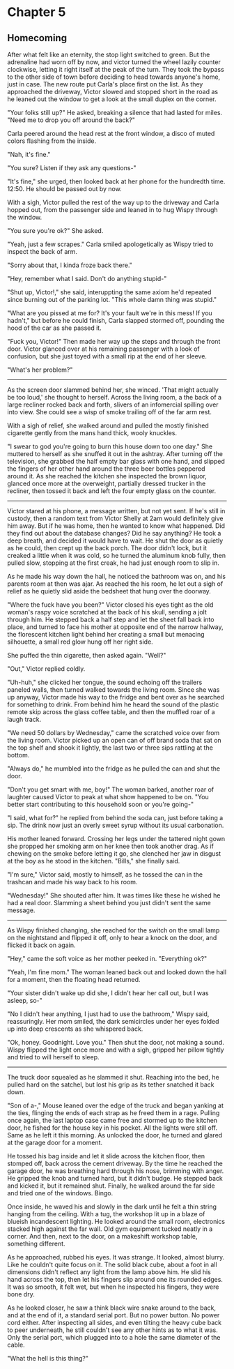 # Chapter 5
## Homecoming

After what felt like an eternity, the stop light switched to green. But the adrenaline had worn off by now, and victor turned the wheel lazily counter clockwise, letting it right itself at the peak of the turn. They took the bypass to the other side of town before deciding to head towards anyone's home, just in case. The new route put Carla's place first on the list. As they approached the driveway, Victor slowed and stopped short in the road as he leaned out the window to get a look at the small duplex on the corner.

"Your folks still up?" He asked, breaking a silence that had lasted for miles. "Need me to drop you off around the back?"

Carla peered around the head rest at the front window, a disco of muted colors flashing from the inside.

"Nah, it's fine." 

"You sure? Listen if they ask any questions-"

"It's fine," she urged, then looked back at her phone for the hundredth time. 12:50. He should be passed out by now.

With a sigh, Victor pulled the rest of the way up to the driveway and Carla hopped out, from the passenger side and leaned in to hug Wispy through the window.

"You sure you're ok?" She asked. 

"Yeah, just a few scrapes." Carla smiled apologetically as Wispy tried to inspect the back of arm. 

"Sorry about that, I kinda froze back there." 

"Hey, remember what I said. Don't do anything stupid-"

"Shut up, Victor!," she said, interuppting the same axiom he'd repeated since burning out of the parking lot. "This whole damn thing was stupid."

"What are you pissed at me for? It's your fault we're in this mess! If you hadn't," but before he could finish, Carla slapped stormed off, pounding the hood of the car as she passed it.

"Fuck you, Victor!" Then made her way up the steps and through the front door. Victor glanced over at his remaining passenger with a look of confusion, but she just toyed with a small rip at the end of her sleeve. 

"What's her problem?"

---

As the screen door slammed behind her, she winced. 'That might actually be too loud,' she thought to herself. Across the living room, a the back of a large recliner rocked back and forth, slivers of an infomercial spilling over into view. She could see  a wisp of smoke trailing off of the far arm rest.

With a sigh of relief, she walked around and pulled the mostly finished cigarette gently from the mans hand thick, wooly knuckles.

"I swear to god you're going to burn this house down too one day." She muttered to herself as she snuffed it out in the ashtray. After turning off the television, she grabbed the half empty bar glass with one hand, and slipped the fingers of her other hand around the three beer bottles peppered around it. As she reached the kitchen she inspected the brown liquor, glanced once more at the overweight, partially dressed trucker in the recliner, then tossed it back and left the four empty glass on the counter.

---

Victor stared at his phone, a message written, but not yet sent. If he's still in custody, then a random text from Victor Shelly at 2am would definitely give him away. But if he was home, then he wanted to know what happened. Did they find out about the database changes? Did he say anything? He took a deep breath, and decided it would have to wait. He shut the door as quietly as he could, then crept up the back porch. The door didn't lock, but it creaked a little when it was cold, so he turned the aluminum knob fully, then pulled slow, stopping at the first creak, he had just enough room to slip in.

As he made his way down the hall, he noticed the bathroom was on, and his parents room at then was ajar. As reached the his room, he let out a sigh of relief as he quietly slid aside the bedsheet that hung over the doorway.

"Where the fuck have you been?" Victor closed his eyes tight as the old woman's raspy voice scratched at the back of his skull, sending a jolt through him. He stepped back a half step and let the sheet fall back into place, and turned to face his mother at opposite end of the narrow hallway, the florescent kitchen light behind her creating a small but menacing silhouette, a small red glow hung off her right side.

She puffed the thin cigarette, then asked again. "Well?"

"Out," Victor replied coldly.

"Uh-huh," she clicked her tongue, the sound echoing off the trailers paneled walls, then turned walked towards the living room. Since she was up anyway, Victor made his way to the fridge and bent over as he searched for something to drink. From behind him he heard the sound of the plastic remote skip across the glass coffee table, and then the muffled roar of a laugh track. 

"We need 50 dollars by Wednesday," came the scratched voice over  from the living room. Victor picked up an open can of off brand soda that sat on the top shelf and shook it lightly, the last two or three sips rattling at the bottom.

"Always do," he mumbled into the fridge as he pulled the can and shut the door.

"Don't you get smart with me, boy!" The woman barked, another roar of laughter caused Victor to peak at what show happened to be on. "You better start contributing to this household soon or you're going-"

"I said, what for?" he replied from behind the soda can, just before taking a sip. The drink now just an overly sweet syrup without its usual carbonation.

His mother leaned forward. Crossing her legs under the tattered night gown she propped her smoking arm on her knee then took another drag. As if chewing on the smoke before letting it go, she clenched her jaw in disgust at the boy as he stood in the kitchen. "Bills," she finally said.

"I'm sure," Victor said, mostly to himself, as he tossed the can in the trashcan and made his way back to his room.

"Wednesday!" She shouted after him. It was times like these he wished he had a real door. Slamming a sheet behind you just didn't sent the same message.

---  

As Wispy finished changing, she reached for the switch on the small lamp on the nightstand and flipped it off, only to hear a knock on the door, and flicked it back on again.

"Hey," came the soft voice as her mother peeked in. "Everything ok?"

"Yeah, I'm fine mom." The woman leaned back out and looked down the hall for a moment, then the floating head returned.

"Your sister didn't wake up did she, I didn't hear her call out, but I was asleep, so-"

"No I didn't hear anything, I just had to use the bathroom," Wispy said, reassuringly. Her mom smiled, the dark semicircles under her eyes folded up into deep crescents as she whispered back.

"Ok, honey. Goodnight. Love you." Then shut the door, not making a sound. Wispy flipped the light once more and with a sigh, gripped her pillow tightly and tried to will herself to sleep.

---

The truck door squealed as he slammed it shut. Reaching into the bed, he pulled hard on the satchel, but lost his grip as its tether snatched it back down. 

"Son of a-," Mouse leaned over the edge of the truck and began yanking at the ties, flinging the ends of each strap as he freed  them in a rage. Pulling once again, the last laptop case came free and stormed up to the kitchen door, he fished for the house key in his pocket. All the lights were still off. Same as he left it this morning. As unlocked the door, he turned and glared at the garage door for a moment.

He tossed his bag inside and let it slide across the kitchen floor, then stomped off, back across the cement driveway. By the time he reached the garage door, he was breathing hard through his nose, brimming with anger. He gripped the knob and turned hard, but it didn't budge. He stepped back and kicked it, but it remained shut. Finally, he walked around the far side and tried one of the windows. Bingo.

Once inside, he waved his and slowly in the dark until he felt a thin string hanging from the ceiling. With a tug, the workshop lit up in a blaze of blueish incandescent lighting. He looked around the small room, electronics stacked high against the far wall. Old gym equipment tucked neatly in a corner. And then, next to the door, on a makeshift workshop table, something different.

As he approached, rubbed his eyes. It was strange. It looked, almost blurry. Like he couldn't quite focus on it. The solid black cube, about a foot in all dimensions didn't reflect any light from the lamp above him. He slid his hand across the top, then let his fingers slip around one its rounded edges. It was so smooth, it felt wet, but when he inspected his fingers, they were bone dry. 

As he looked closer, he saw a think black wire snake around to the back, and at the end of it, a standard serial port. But no power button. No power cord either. After inspecting all sides, and even tilting the heavy cube back to peer underneath, he still couldn't see any other hints as to what it was. Only the serial port, which plugged into to a hole the same diameter of the cable.

"What the hell is this thing?"
